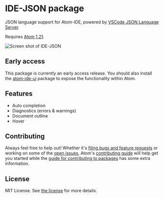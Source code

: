 # IDE-JSON package

JSON language support for Atom-IDE, powered by [VSCode JSON Language Server](https://github.com/vscode-langservers/vscode-json-languageserver-bin).

Requires [Atom 1.21](https://atom.io/).

![Screen shot of IDE-JSON](https://user-images.githubusercontent.com/118951/30307874-5a0b03d6-9736-11e7-84d1-55eafe784cda.png)

## Early access

This package is currently an early access release. You should also install the [atom-ide-ui](https://atom.io/packages/atom-ide-ui) package to expose the functionality within Atom.

## Features

* Auto completion
* Diagnostics (errors & warnings)
* Document outline
* Hover

## Contributing
Always feel free to help out!  Whether it's [filing bugs and feature requests](https://github.com/atom/languageserver-json/issues/new) or working on some of the [open issues](https://github.com/atom/languageserver-json/issues), Atom's [contributing guide](https://github.com/atom/atom/blob/master/CONTRIBUTING.md) will help get you started while the [guide for contributing to packages](https://github.com/atom/atom/blob/master/docs/contributing-to-packages.md) has some extra information.

## License
MIT License.  See [the license](LICENSE.md) for more details.
